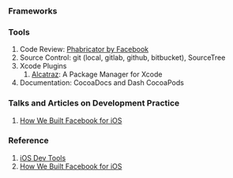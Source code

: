 ### Frameworks

### Tools
1. Code Review: [Phabricator by Facebook](http://phabricator.org/)
2. Source Control: git (local, gitlab, github, bitbucket), SourceTree
3. Xcode Plugins
    1. [Alcatraz](http://mneorr.github.io/Alcatraz/): A Package Manager for Xcode 
4. Documentation: CocoaDocs and Dash
CocoaPods

### Talks and Articles on Development Practice
1. [How We Built Facebook for iOS](http://www.youtube.com/watch?v=I5RqcYzrY4Y)

### Reference
1. [iOS Dev Tools](http://ios.devtools.me/)
2. [How We Built Facebook for iOS](http://www.youtube.com/watch?v=I5RqcYzrY4Y)
